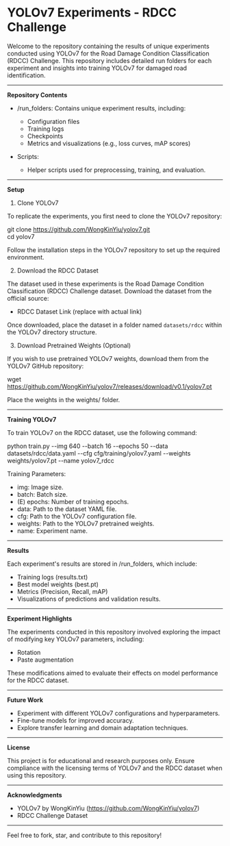 
# YOLOv7 Experiments - RDCC Challenge

Welcome to the repository containing the results of unique experiments conducted using YOLOv7 for the Road Damage Condition Classification (RDCC) Challenge. This repository includes detailed run folders for each experiment and insights into training YOLOv7 for damaged road identification.

---

**Repository Contents**

- /run_folders: Contains unique experiment results, including:
  - Configuration files
  - Training logs
  - Checkpoints
  - Metrics and visualizations (e.g., loss curves, mAP scores)

- Scripts:
  - Helper scripts used for preprocessing, training, and evaluation.

---

**Setup**

1. Clone YOLOv7

To replicate the experiments, you first need to clone the YOLOv7 repository:

git clone https://github.com/WongKinYiu/yolov7.git  
cd yolov7  

Follow the installation steps in the YOLOv7 repository to set up the required environment.

2. Download the RDCC Dataset

The dataset used in these experiments is the Road Damage Condition Classification (RDCC) Challenge dataset. Download the dataset from the official source:

- RDCC Dataset Link (replace with actual link)

Once downloaded, place the dataset in a folder named `datasets/rdcc` within the YOLOv7 directory structure.

3. Download Pretrained Weights (Optional)

If you wish to use pretrained YOLOv7 weights, download them from the YOLOv7 GitHub repository:

wget https://github.com/WongKinYiu/yolov7/releases/download/v0.1/yolov7.pt  

Place the weights in the weights/ folder.

---

**Training YOLOv7**

To train YOLOv7 on the RDCC dataset, use the following command:

python train.py --img 640 --batch 16 --epochs 50 --data datasets/rdcc/data.yaml --cfg cfg/training/yolov7.yaml --weights weights/yolov7.pt --name yolov7_rdcc  

Training Parameters:  
- img: Image size.  
- batch: Batch size.  
- (E) epochs: Number of training epochs.  
- data: Path to the dataset YAML file.  
- cfg: Path to the YOLOv7 configuration file.  
- weights: Path to the YOLOv7 pretrained weights.  
- name: Experiment name.

---

**Results**

Each experiment's results are stored in /run_folders, which include:  
- Training logs (results.txt)  
- Best model weights (best.pt)  
- Metrics (Precision, Recall, mAP)  
- Visualizations of predictions and validation results.

---

**Experiment Highlights**

The experiments conducted in this repository involved exploring the impact of modifying key YOLOv7 parameters, including:  
- Rotation  
- Paste augmentation  

These modifications aimed to evaluate their effects on model performance for the RDCC dataset.

---

**Future Work**

- Experiment with different YOLOv7 configurations and hyperparameters.  
- Fine-tune models for improved accuracy.  
- Explore transfer learning and domain adaptation techniques.

---

**License**

This project is for educational and research purposes only. Ensure compliance with the licensing terms of YOLOv7 and the RDCC dataset when using this repository.

---

**Acknowledgments**

- YOLOv7 by WongKinYiu (https://github.com/WongKinYiu/yolov7)  
- RDCC Challenge Dataset 

---


Feel free to fork, star, and contribute to this repository!

